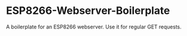 # ESP8266-Webserver-Boilerplate
A boilerplate for an ESP8266 webserver. Use it for regular GET requests.

